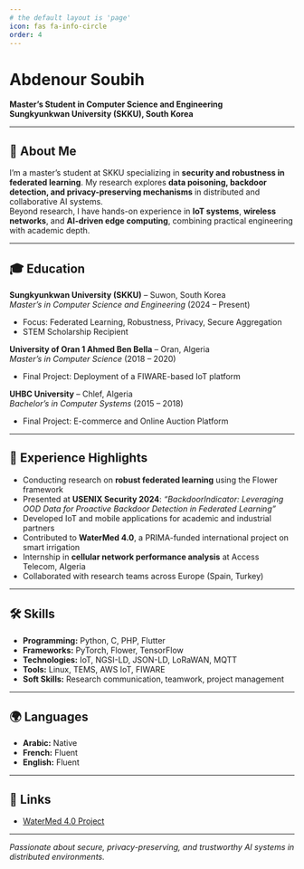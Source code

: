 ```yaml
---
# the default layout is 'page'
icon: fas fa-info-circle
order: 4
---
```


# Abdenour Soubih

**Master’s Student in Computer Science and Engineering**  
**Sungkyunkwan University (SKKU), South Korea**

---

## 🧠 About Me

I’m a master’s student at SKKU specializing in **security and robustness in federated learning**. My research explores **data poisoning, backdoor detection, and privacy-preserving mechanisms** in distributed and collaborative AI systems.  
Beyond research, I have hands-on experience in **IoT systems**, **wireless networks**, and **AI-driven edge computing**, combining practical engineering with academic depth.

---

## 🎓 Education

**Sungkyunkwan University (SKKU)** – Suwon, South Korea  
*Master’s in Computer Science and Engineering* (2024 – Present)  
- Focus: Federated Learning, Robustness, Privacy, Secure Aggregation  
- STEM Scholarship Recipient  

**University of Oran 1 Ahmed Ben Bella** – Oran, Algeria  
*Master’s in Computer Science* (2018 – 2020)  
- Final Project: Deployment of a FIWARE-based IoT platform  

**UHBC University** – Chlef, Algeria  
*Bachelor’s in Computer Systems* (2015 – 2018)  
- Final Project: E-commerce and Online Auction Platform  

---

## 💼 Experience Highlights

- Conducting research on **robust federated learning** using the Flower framework  
- Presented at **USENIX Security 2024**: *“BackdoorIndicator: Leveraging OOD Data for Proactive Backdoor Detection in Federated Learning”*  
- Developed IoT and mobile applications for academic and industrial partners  
- Contributed to **WaterMed 4.0**, a PRIMA-funded international project on smart irrigation  
- Internship in **cellular network performance analysis** at Access Telecom, Algeria  
- Collaborated with research teams across Europe (Spain, Turkey)  

---

## 🛠️ Skills

- **Programming:** Python, C, PHP, Flutter  
- **Frameworks:** PyTorch, Flower, TensorFlow  
- **Technologies:** IoT, NGSI-LD, JSON-LD, LoRaWAN, MQTT  
- **Tools:** Linux, TEMS, AWS IoT, FIWARE  
- **Soft Skills:** Research communication, teamwork, project management  

---

## 🌍 Languages

- **Arabic:** Native  
- **French:** Fluent  
- **English:** Fluent  

---

## 🔗 Links

- [WaterMed 4.0 Project](https://www.watermed-project.eu)  

---

*Passionate about secure, privacy-preserving, and trustworthy AI systems in distributed environments.*
